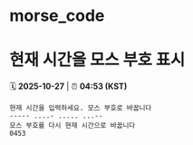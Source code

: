 # morse_code
# 현재 시간을 모스 부호 표시
<!-- MORSE_TIME_START -->
🗓️ **2025-10-27** | ⏰ **04:53 (KST)**

```
현재 시간을 입력하세요. 모스 부호로 바꿉니다
----- ....- ..... ...--
모스 부호를 다시 현재 시간으로 바꿉니다
0453
```
<!-- MORSE_TIME_END -->
